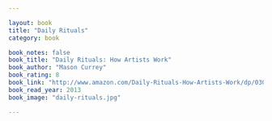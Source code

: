 ```yaml
---

layout: book
title: "Daily Rituals"
category: book

book_notes: false
book_title: "Daily Rituals: How Artists Work"
book_author: "Mason Currey"
book_rating: 8
book_link: "http://www.amazon.com/Daily-Rituals-How-Artists-Work/dp/0307273601/"
book_read_year: 2013
book_image: "daily-rituals.jpg"

---
```

